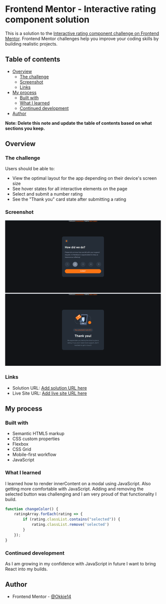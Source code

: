 # Frontend Mentor - Interactive rating component solution

This is a solution to the [Interactive rating component challenge on Frontend Mentor](https://www.frontendmentor.io/challenges/interactive-rating-component-koxpeBUmI). Frontend Mentor challenges help you improve your coding skills by building realistic projects. 

## Table of contents

- [Overview](#overview)
  - [The challenge](#the-challenge)
  - [Screenshot](#screenshot)
  - [Links](#links)
- [My process](#my-process)
  - [Built with](#built-with)
  - [What I learned](#what-i-learned)
  - [Continued development](#continued-development)
- [Author](#author)

**Note: Delete this note and update the table of contents based on what sections you keep.**

## Overview

### The challenge

Users should be able to:

- View the optimal layout for the app depending on their device's screen size
- See hover states for all interactive elements on the page
- Select and submit a number rating
- See the "Thank you" card state after submitting a rating

### Screenshot

![](/Screenshot.png)
![](/Screenshot-ThankYou.png)

### Links

- Solution URL: [Add solution URL here](https://your-solution-url.com)
- Live Site URL: [Add live site URL here](https://your-live-site-url.com)

## My process

### Built with

- Semantic HTML5 markup
- CSS custom properties
- Flexbox
- CSS Grid
- Mobile-first workflow
- JavaScript

### What I learned

I learned how to render innerContent on a modal using JavaScript. Also getting more comfortable with JavaScript. Adding and removing the selected button was challenging and I am very proud of that functionality I build.

```js
function changeColor() {
    ratingArray.forEach(rating => {
        if (rating.classList.contains("selected")) {
            rating.classList.remove('selected')
        }
    });
}
```

### Continued development

As I am growing in my confidence with JavaScript in future I want to bring React into my builds.

## Author

- Frontend Mentor - [@Okkie14](https://www.frontendmentor.io/profile/Okkie14)